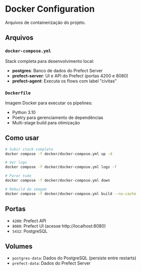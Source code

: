 # Docker Configuration

Arquivos de containerização do projeto.

## Arquivos

### `docker-compose.yml`
Stack completa para desenvolvimento local:
- **postgres**: Banco de dados do Prefect Server
- **prefect-server**: UI e API do Prefect (portas 4200 e 8080)
- **prefect-agent**: Executa os flows com label "civitas"

### `Dockerfile`
Imagem Docker para executar os pipelines:
- Python 3.10
- Poetry para gerenciamento de dependências
- Multi-stage build para otimização

## Como usar

```bash
# Subir stack completa
docker compose -f docker/docker-compose.yml up -d

# Ver logs
docker compose -f docker/docker-compose.yml logs -f

# Parar tudo
docker compose -f docker/docker-compose.yml down

# Rebuild da imagem
docker compose -f docker/docker-compose.yml build --no-cache
```

## Portas

- `4200`: Prefect API
- `8080`: Prefect UI (acesse http://localhost:8080)
- `5432`: PostgreSQL

## Volumes

- `postgres-data`: Dados do PostgreSQL (persiste entre restarts)
- `prefect-data`: Dados do Prefect Server
